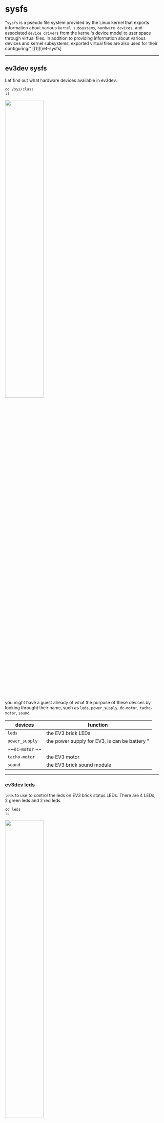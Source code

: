 <style type="text/css">
img {  width: 50%; }
img:.ev3-brick {  width: 30%; }
</style>

# sysfs

"`sysfs` is a pseudo file system provided by the Linux kernel that exports information about various `kernel subsystems`, `hardware devices`, and associated `device drivers` from the kernel's device model to user space through virtual files. In addition to providing information about various devices and kernel subsystems, exported virtual files are also used for their configuring." [[1]][ref-sysfs]

---

## ev3dev sysfs

Let find out what hardware devices available in ev3dev.

    cd /sys/class
    ls

![](/home/alan/Programming/git/EmbeddedSystem-Lego-ev3/course/embedded-system/sysfs/05-sysfs.png) 


you might have a guest already of what the purpose of these devices by looking throught their name, such as `leds`, `power_supply`, `dc-motor`, `tacho-motor`, `sound`.

| devices | function |
|-|-|
| `leds` | the EV3 brick LEDs |
| `power_supply` | the power supply for EV3, is can be battery "
| ~~`dc-motor` ~~ | |
| `tacho-motor` | the EV3 motor |
| `sound` | the EV3 brick sound module |

---

### ev3dev leds

`leds` to use to control the leds on EV3 brick status LEDs. There are 4 LEDs, 2 green leds and 2 red leds.

    cd leds 
    ls

![](/home/alan/Programming/git/EmbeddedSystem-Lego-ev3/course/embedded-system/sysfs/07-sysfs-leds-ls.png) 

these `leds` named come with the `left` or `right` position with  `green` or `red` color.
   
As know some process trigger these leds state, such as showing green for power on, showing red for shutdown.

---

#### ev3dev led
   
let go side, to see what attitude do these leds have.
   
    cd ev3:left:green:ev3dev
    ls
   
![](/home/alan/Programming/git/EmbeddedSystem-Lego-ev3/course/embedded-system/sysfs/09-sysfs-leds-geen.png) 
   
   `brightness`, `max_brightness`, `trigger`, `uevent` and the remaining is `subsystem`.
   
---

find out the `max_brightness` value for led `brightness` value

    cat max_brightness
    
![](/home/alan/Programming/git/EmbeddedSystem-Lego-ev3/course/embedded-system/sysfs/11-sysfs-leds-max-brightness.png) 

Q: why 255?
A: 255 is single-byte unsigned integer maximum value, 11111111 = 255.

--- 

try around

let remove default trigger and use timer for trigger for instead.



blink led manual using brightness

    echo none > trigger # no trigger
    echo 0 > brightness # dim led
    sleep 1 # wait for 1 second
    echo 255 > brightness # maximum brightness
    
    
the blink led using timer

    echo timer > trigger # using timer as trigger
    cat delay_off # output 1000 = 1s
    cat delay_on # output 1000 = 1s
    
    # blink faster
    
    # to edit the delay value
    echo 100 > delay_off # set 0.1s off
    echo 100 > delay_on # set 0.1s on

![](/home/alan/Programming/git/EmbeddedSystem-Lego-ev3/course/embedded-system/sysfs/13-sysfs-leds-play.png) 

---

### Blink LEDs by Shell Script 

Creating you shell script from following command

    cd ~/
    nano blinkLEDS.sh # vi blinkLEDS.sh if you wanna use vi for instead
    
Type the following content in the school script

`:` need to type as `\:` use backslash to escape `:`.

    #!/bin/sh
    LED1=/sys/class/leds/ev3\:left\:green\:ev3dev\brightness
    while true;
       do 
       echo "255" > $LED1
       sleep 1
       echo "0" > $LED1
    done
    
Execute your shell sciprt from following command

     sh blinkLEDS.sh
     
Or, execute the shell script in background from following command, a process ID(PID) should return 

     sh blinkLEDS.sh &
     
To end the background shell script of running

     kill 440 # assume the return PID is 440
     
If don't know PID, use `ps` to find out the current PID of the shell script is running. Also, use grep the filter the output content of which link contain `blinkLEDS.sh`

     ps aux | grep blinkLEDS.sh
     
Go kill!!.

---

Execute your shell sciprt by defined execute wrapper which is `#!/bin/sh`

    chmod +x blinkLEDS.sh # we need to add execute presmission to the blinkLEDS.sh
     
Execute the shell script thougth defined execute wrapper.

    ./blinkLEDS.sh
      
---   

### ev3dev assigment 1 

Assigment : Blink LEDs in order by Shell Script 

LED1 = ev3:left:green:ev3dev
LED2 = ev3:left:red:ev3dev
LED3 = ev3:right:green:ev3dev
LED4 = ev3:right:red:ev3dev


LED4 -> LED3 -> LED2 -> LED1 ->
LED1 -> LED2 -> LED3 -> LED4

each blink with 1 second dealy, blink is 0.5s on then 0.5s off.
      
      
---

### ev3dev assigment 2

Assigment : Blink LEDs in order by C Programming Language
     
LED1 = ev3:left:green:ev3dev
LED2 = ev3:left:red:ev3dev
LED3 = ev3:right:green:ev3dev
LED4 = ev3:right:red:ev3dev


LED4 -> LED3 -> LED2 -> LED1 ->
LED1 -> LED2 -> LED3 -> LED4

each blink with 1 second dealy, blink is 0.5s on then 0.5s off. 

---


    
    
   
   
   
   
## Reference Link

[ref-sysfs]:
- Wikipedia contributors. Sysfs [Internet]. Wikipedia, The Free Encyclopedia; 2017 Mar 21, 13:09 UTC [cited 2017 May 2]. Available from: https://en.wikipedia.org/w/index.php?title=Sysfs&oldid=771424022.

[ev3dev-leds]:
- LEGO MINDSTORMS EV3 — ev3dev-jessie Linux kernel drivers 19 documentation, LEDS
http://docs.ev3dev.org/projects/lego-linux-drivers/en/ev3dev-jessie/ev3.html#leds

ntcu 105-1 embedded-system/ Lab03-Toggle user LED on the Beaglebone.pdf

## Useful Link



- Tutorial: How to use libudev and Sysfs in Linux
http://www.signal11.us/oss/udev/

- 
https://www.kernel.org/doc/Documentation/leds/ledtrig-transient.txt

